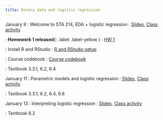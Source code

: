 ```yaml
---
title: Binary data and logistic regression
---
```


January 9
: Welcome to STA 214, EDA + logistic regression
  : [Slides](https://sta214-s23.github.io/slides/lecture_1.pdf), [Class activity](https://sta214-s23.github.io/class_activities/ca_lecture_1.html)

: **Homework 1 released**{: .label .label-yellow }
  : [HW 1](https://sta214-s23.github.io/homework/HW1.pdf)

: Install R and RStudio 
  : [R and RStudio setup](https://sta214-s23.github.io/resources/software_installation/)
  
: Course codebook
  : [Course codebook](https://sta214-s23.github.io/resources/codebook.html)
  
: Textbook 3.3.1, 6.2, 6.4

January 11
: Parametric models and logistic regression
  : [Slides](https://sta214-s23.github.io/slides/lecture_2.pdf), [Class activity](https://sta214-s23.github.io/class_activities/ca_lecture_2.html)
  
: Textbook 3.3.1, 6.2, 6.4, 6.6

January 13
: Interpreting logistic regression
  : [Slides](https://sta214-s23.github.io/slides/lecture_3.pdf), [Class activity](https://sta214-s23.github.io/class_activities/ca_lecture_3.html)

: Textbook 6.2